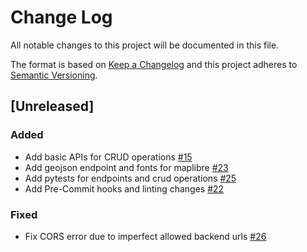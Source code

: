 # Change Log

All notable changes to this project will be documented in this file.

The format is based on [Keep a Changelog](http://keepachangelog.com/)
and this project adheres to [Semantic Versioning](http://semver.org/).

## [Unreleased]

### Added

- Add basic APIs for CRUD operations [#15](https://github.com/Direct4Ag/ag-services/issues/15)
- Add geojson endpoint and fonts for maplibre [#23](https://github.com/Direct4Ag/ag-services/issues/23)
- Add pytests for endpoints and crud operations [#25](https://github.com/Direct4Ag/ag-services/issues/25)
- Add Pre-Commit hooks and linting changes [#22](https://github.com/Direct4Ag/ag-services/issues/22)

### Fixed

- Fix CORS error due to imperfect allowed backend urls [#26](https://github.com/Direct4Ag/ag-services/issues/26)
